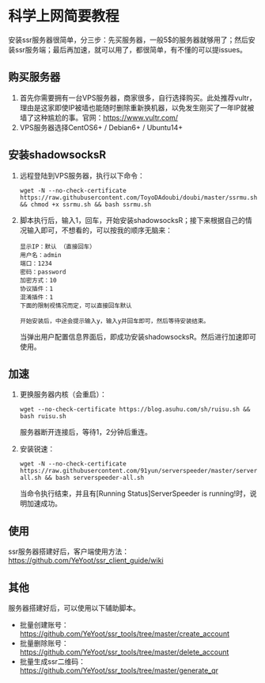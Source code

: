 # 科学上网简要教程

安装ssr服务器很简单，分三步：先买服务器，一般5$的服务器就够用了；然后安装ssr服务端；最后再加速，就可以用了，都很简单，有不懂的可以提issues。

## 购买服务器

1. 首先你需要拥有一台VPS服务器，商家很多，自行选择购买。此处推荐vultr，理由是这家即使IP被墙也能随时删除重新换机器，以免发生刚买了一年IP就被墙了这种尴尬的事。官网：<https://www.vultr.com/> 
2. VPS服务器选择CentOS6+ / Debian6+ / Ubuntu14+

## 安装shadowsocksR

1. 远程登陆到VPS服务器，执行以下命令：

   ```
   wget -N --no-check-certificate https://raw.githubusercontent.com/ToyoDAdoubi/doubi/master/ssrmu.sh && chmod +x ssrmu.sh && bash ssrmu.sh
   ```

2. 脚本执行后，输入1，回车，开始安装shadowsocksR；接下来根据自己的情况输入即可，不想看的，可以按我的顺序无脑来：

   ```
   显示IP：默认 （直接回车）
   用户名：admin
   端口：1234
   密码：password
   加密方式：10
   协议插件：1
   混淆插件：1
   下面的限制视情况而定，可以直接回车默认
   
   开始安装后，中途会提示输入y，输入y并回车即可，然后等待安装结束。
   ```

   当弹出用户配置信息界面后，即成功安装shadowsocksR。然后进行加速即可使用。

## 加速

1. 更换服务器内核（会重启）：

   ```
   wget --no-check-certificate https://blog.asuhu.com/sh/ruisu.sh && bash ruisu.sh
   ```

   服务器断开连接后，等待1，2分钟后重连。

2. 安装锐速：

   ```
   wget -N --no-check-certificate https://raw.githubusercontent.com/91yun/serverspeeder/master/serverspeeder-all.sh && bash serverspeeder-all.sh
   ```

   当命令执行结束，并且有[Running Status]ServerSpeeder is running!时，说明加速成功。

## 使用

ssr服务器搭建好后，客户端使用方法：<https://github.com/YeYoot/ssr_client_guide/wiki>

## 其他

服务器搭建好后，可以使用以下辅助脚本。

- 批量创建账号：<https://github.com/YeYoot/ssr_tools/tree/master/create_account>
- 批量删除账号：<https://github.com/YeYoot/ssr_tools/tree/master/delete_account>
- 批量生成ssr二维码：<https://github.com/YeYoot/ssr_tools/tree/master/generate_qr>